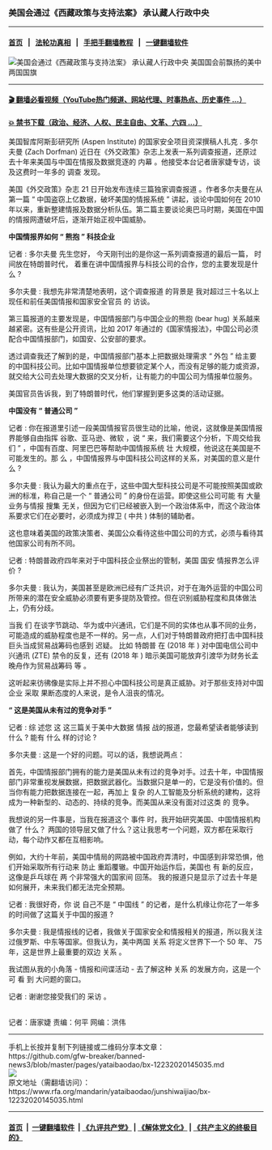 ### 美国会通过《西藏政策与支持法案》 承认藏人行政中央
------------------------

#### [首页](https://github.com/gfw-breaker/banned-news3/blob/master/README.md) &nbsp;&nbsp;|&nbsp;&nbsp; [法轮功真相](https://github.com/begood0513/basic/blob/master/README.md)  &nbsp;&nbsp;|&nbsp;&nbsp; [手把手翻墙教程](https://github.com/gfw-breaker/guides/wiki)  &nbsp;&nbsp;|&nbsp;&nbsp; [一键翻墙软件](https://github.com/gfw-breaker/nogfw/blob/master/README.md)  



<div id="headerimg">
 <img alt="美国会通过《西藏政策与支持法案》 承认藏人行政中央" src="https://www.rfa.org/mandarin/yataibaodao/junshiwaijiao/bx-12232020145035.html/@@images/19218113-691a-486e-8877-4b949ec46f13.jpeg" title="美国会通过《西藏政策与支持法案》 承认藏人行政中央"/>
 <span class="lead_image_caption">
  美国国会前飘扬的美中两国国旗
 </span>
 <!-- zoomattribute -->
</div>

<hr/>


#### [ 🎬  翻墙必看视频（YouTube热门频道、网站代理、时事热点、历史事件 ...）](https://github.com/gfw-breaker/links/blob/master/banned.md)

#### [ 💥  禁书下载（政治、经济、人权、民主自由、文革、六四 ...）](https://github.com/gfw-breaker/books/blob/master/README.md)

<div id="storytext">
 <div class="sidebar">
 </div>
 <p>
 </p>
 <p>
  美国智库阿斯彭研究所
  <span>
   (Aspen Institute)
  </span>
  <span>
   的国家安全项目资深撰稿人扎克
  </span>
  <span>
   .
  </span>
  <span>
   多尔夫曼
  </span>
  <span>
   (Zach Dorfman)
  </span>
  <span>
   近日在《外交政策》杂志上发表一系列调查报道，还原过去十年来美国与中国在情报及数据竞逐的
  </span>
  <span>
   内幕
  </span>
  <span>
   。他接受本台记者唐家婕专访，谈及这费时一年多的
  </span>
  <span>
   调查
  </span>
  <span>
   发现。
  </span>
 </p>
 <p>
  <span>
   美国《外交政策》杂志
  </span>
  <span>
   21
  </span>
  <span>
   日开始发布连续三篇独家调查报道
  </span>
  <span>
   。作者多尔夫曼在从第一篇
  </span>
  <span>
   “
  </span>
  <span>
   中国盗窃上亿数据，破坏美国的情报系统
  </span>
  <span>
   ”
  </span>
  <span>
   讲起，谈论中国如何在
  </span>
  <span>
   2010
  </span>
  <span>
   年以来，重新整建情报及数据分析队伍。第二篇主要谈论奥巴马时期，美国在中国的情报网遭破坏后，逐渐开始正视中国威胁。
  </span>
 </p>
 <p>
  <strong>
   <span>
    中国情报界如何
   </span>
  </strong>
  <strong>
   <span>
    “
   </span>
  </strong>
  <strong>
   <span>
    熊抱
   </span>
  </strong>
  <strong>
   <span>
    ”
   </span>
  </strong>
  <strong>
   <span>
    科技企业
   </span>
  </strong>
 </p>
 <p>
  <span>
   记者
  </span>
  <span>
   :
  </span>
  <span>
   多尔夫曼
  </span>
  <span>
   先生您好，
  </span>
  <span>
   今天刚刊出的是你这一系列调查报道的最后一篇，
  </span>
  <span>
   时间放在特朗普时代，
  </span>
  <span>
   着重在讲中国情报界与科技公司的合作，您的主要发现是什么
  </span>
  <span>
   ?
  </span>
 </p>
 <p>
  <span>
   多尔夫曼
  </span>
  <span>
   :
  </span>
  <span>
   我想先非常清楚地表明，这个调查报道
  </span>
  <span>
   的背景是
  </span>
  <span>
   我对超过三十名以上现任和前任美国情报和国家安全官员
  </span>
  <span>
   的
  </span>
  <span>
   访谈。
  </span>
 </p>
 <p>
  <span>
   第三篇报道的主要发现是，中国情报部门与中国企业的熊抱
  </span>
  <span>
   (bear hug)
  </span>
  <span>
   关系越来越紧密。这有些是公开资讯，比如
  </span>
  <span>
   2017
  </span>
  <span>
   年通过的《国家情报法》，中国公司必须配合中国情报部门，如国安、公安部的要求。
  </span>
 </p>
 <p>
  <span>
   透过调查我还了解到的是，中国情报部门基本上把数据处理需求
  </span>
  <span>
   “
  </span>
  <span>
   外包
  </span>
  <span>
   ”
  </span>
  <span>
   给主要的中国科技公司。比如中国情报单位想要锁定某个人，而没有足够的能力或资源，就交给大公司去处理大数据的交叉分析，让有能力的中国公司为情报单位服务。
  </span>
 </p>
 <p>
  <span>
   美国官员告诉我，到了特朗普时代，他们掌握到更多这类的活动证据。
  </span>
 </p>
 <p>
  <strong>
   <span>
    中国没有
   </span>
  </strong>
  <strong>
   <span>
    “
   </span>
  </strong>
  <strong>
   <span>
    普通公司
   </span>
  </strong>
  <strong>
   <span>
    ”
   </span>
  </strong>
 </p>
 <p>
  <span>
   记者
  </span>
  <span>
   :
  </span>
  <span>
   你在报道里引述一段美国情报官员很生动的比喻，他说，这就像是美国情报界能够自由指挥
  </span>
  <span>
   谷歌、亚马逊、微软
  </span>
  <span>
   ，说
  </span>
  <span>
   “
  </span>
  <span>
   来，我们需要这个分析，下周交给我们
  </span>
  <span>
   ”
  </span>
  <span>
   ，中国有百度、阿里巴巴等帮助中国情报系统
  </span>
  <span>
   壮
  </span>
  <span>
   大规模，他说这在美国是不可能发生的。那
  </span>
  <span>
   么
  </span>
  <span>
   ，中国情报界与中国科技公司这样的关系，对美国的意义是什么
  </span>
  <span>
   ?
  </span>
 </p>
 <p>
  <span>
   多尔夫曼
  </span>
  <span>
   :
  </span>
  <span>
   我认为最大的重点在于，这些中国大型科技公司是不可能按照美国或欧洲的标准，称自己是一个
  </span>
  <span>
   “
  </span>
  <span>
   普通公司
  </span>
  <span>
   ”
  </span>
  <span>
   的身份在运营。即使这些公司可能
  </span>
  <span>
   有
  </span>
  <span>
   大量业务与情报
  </span>
  <span>
   搜集
  </span>
  <span>
   无关，但因为它们已经被嵌入到一个政治体系中，而这个政治体系要求它们在必要时，必须成为捍卫
  </span>
  <span>
   (
  </span>
  <span>
   中共
  </span>
  <span>
   )
  </span>
  <span>
   体制的辅助者。
  </span>
 </p>
 <p>
  <span>
   这也意味着美国的政策决策者、美国公众看待这些中国公司的方式，必须与看待其他国家公司有所不同。
  </span>
 </p>
 <p>
  <span>
   记者
  </span>
  <span>
   :
  </span>
  <span>
   特朗普政府四年来对于中国科技企业祭出的管制，美国
  </span>
  <span>
   国安
  </span>
  <span>
   情报界怎么评价
  </span>
  <span>
   ?
  </span>
 </p>
 <p>
  <span>
   多尔夫曼
  </span>
  <span>
   :
  </span>
  <span>
   我认为，美国甚至是欧洲已经有广泛共识，对于在海外运营的中国公司所带来的潜在安全威胁必须要有更多提防及管控。但在识别威胁程度和具体做法上，仍有分歧。
  </span>
 </p>
 <p>
  <span>
   当我
  </span>
  <span>
   们
  </span>
  <span>
   在谈字节跳动、华为或中兴通讯，它们是不同的实体也从事不同的业务，可能造成的威胁程度也是不一样的。另一点，人们对于特朗普政府把打击中国科技巨头当成贸易战筹码也感到
  </span>
  <span>
   迟疑。
  </span>
  <span>
   比如
  </span>
  <span>
   特朗普
  </span>
  <span>
   在
  </span>
  <span>
   (2018
  </span>
  <span>
   年
  </span>
  <span>
   )
  </span>
  <span>
   对中国电信公司中兴通讯
  </span>
  <span>
   (ZTE)
  </span>
  <span>
   禁令的反复，还有
  </span>
  <span>
   (2018
  </span>
  <span>
   年
  </span>
  <span>
   )
  </span>
  <span>
   暗示美国可能放弃引渡华为财务长孟晚舟作为贸易战筹码
  </span>
  <span>
   等
  </span>
  <span>
   。
  </span>
 </p>
 <p>
  <span>
   这听起来彷彿像是实际上并不担心中国科技公司是真正威胁。对于那些支持对中国企业
  </span>
  <span>
   采取
  </span>
  <span>
   果断态度的人来说，是令人沮丧的情况。
  </span>
 </p>
 <p>
  <strong>
   <span>
    “
   </span>
  </strong>
  <strong>
   <span>
    这是美国从未有过的竞争对手
   </span>
  </strong>
  <strong>
   <span>
    ”
   </span>
  </strong>
 </p>
 <p>
  <span>
   记者
  </span>
  <span>
   :
  </span>
  <span>
   综
  </span>
  <span>
   述您
  </span>
  <span>
   这
  </span>
  <span>
   这三篇关于美中大数据
  </span>
  <span>
   情报
  </span>
  <span>
   战的报道，您最希望读者能够读到
  </span>
  <span>
   什么
  </span>
  <span>
   ?
  </span>
  <span>
   能有
  </span>
  <span>
   什么
  </span>
  <span>
   样的讨论
  </span>
  <span>
   ?
  </span>
 </p>
 <p>
  <span>
   多尔夫曼
  </span>
  <span>
   :
  </span>
  <span>
   这是一个好的问题。可以的话，我想说两点：
  </span>
 </p>
 <p>
  <span>
   首先，中国情报部门拥有的能力是美国从未有过的竞争对手。过去十年，中国情报部门非常重视发展数据，把数据武器化。当数据只是单一的，它是没有价值的。但当你有能力把数据连接在一起，再加上
  </span>
  <span>
   复杂
  </span>
  <span>
   的人工智能及分析系统的建构，这将成为一种新型的、动态的、持续的竞争。而美国从来没有面对过这类
  </span>
  <span>
   的
  </span>
  <span>
   竞争。
  </span>
 </p>
 <p>
  <span>
   我想说的另一件事是，当我在报道这个
  </span>
  <span>
   事件
  </span>
  <span>
   时，我开始研究美国、中国情报机构做了
  </span>
  <span>
   什么？
  </span>
  <span>
   两国的领导层又做了什么？这让我思考一个问题，双方都在采取行动，每个动作又都在互相影响。
  </span>
 </p>
 <p>
  <span>
   例如，大约十年前，美国中情局的网路被中国政府弄清时，中国感到非常恐惧，他们开始采取所有行动来
  </span>
  <span>
   防止
  </span>
  <span>
   重蹈覆辙。中国开始运作后，美国也
  </span>
  <span>
   有
  </span>
  <span>
   新的反应，这像是乒乓球在
  </span>
  <span>
   两
  </span>
  <span>
   个非常强大的国家间
  </span>
  <span>
   回荡。
  </span>
  <span>
   我的报道只是显示了过去十年是如何展开，未来我们都无法完全预期。
  </span>
 </p>
 <p>
  <span>
   记者
  </span>
  <span>
   :
  </span>
  <span>
   我很好奇，你
  </span>
  <span>
   说
  </span>
  <span>
   自己不是
  </span>
  <span>
   “
  </span>
  <span>
   中国线
  </span>
  <span>
   ”
  </span>
  <span>
   的记者，是什么机缘让你花了一年多的时间做了这篇关于中国的报道
  </span>
  <span>
   ?
  </span>
 </p>
 <p>
  <span>
   多尔夫曼
  </span>
  <span>
   :
  </span>
  <span>
   我是情报线的记者，我做关于国家安全和情报相关的报道，所以我关注过俄罗斯、中东等国家。但我认为，美中两国
  </span>
  <span>
   关系
  </span>
  <span>
   将定义世界下一个
  </span>
  <span>
   50
  </span>
  <span>
   年、
  </span>
  <span>
   75
  </span>
  <span>
   年，这是世界上最重要的双边
  </span>
  <span>
   关系
  </span>
  <span>
   。
  </span>
 </p>
 <p>
  <span>
   我试图从我的小角落
  </span>
  <span>
   -
  </span>
  <span>
   情报和间谍活动
  </span>
  <span>
   -
  </span>
  <span>
   去了解这种
  </span>
  <span>
   关系
  </span>
  <span>
   的发展方向，这是一个
  </span>
  <span>
   可
  </span>
  <span>
   看
  </span>
  <span>
   到
  </span>
  <span>
   大问题的窗口。
  </span>
 </p>
 <p>
  <span>
   记者
  </span>
  <span>
   :
  </span>
  <span>
   谢谢您接受我们的
  </span>
  <span>
   采访
  </span>
  <span>
   。
   <p>
    <br/>
    记者：唐家婕    责编：何平    网编：洪伟
   </p>
  </span>
 </p>
</div>

<hr/>
手机上长按并复制下列链接或二维码分享本文章：<br/>
https://github.com/gfw-breaker/banned-news3/blob/master/pages/yataibaodao/bx-12232020145035.md <br/>
<a href='https://github.com/gfw-breaker/banned-news3/blob/master/pages/yataibaodao/bx-12232020145035.md'><img src='https://github.com/gfw-breaker/banned-news3/blob/master/pages/yataibaodao/bx-12232020145035.md.png'/></a> <br/>
原文地址（需翻墙访问）：https://www.rfa.org/mandarin/yataibaodao/junshiwaijiao/bx-12232020145035.html


------------------------
#### [首页](https://github.com/gfw-breaker/banned-news3/blob/master/README.md) &nbsp;|&nbsp; [一键翻墙软件](https://github.com/gfw-breaker/nogfw/blob/master/README.md) &nbsp;| [《九评共产党》](https://github.com/gfw-breaker/9ping.md/blob/master/README.md#九评之一评共产党是什么) | [《解体党文化》](https://github.com/gfw-breaker/jtdwh.md/blob/master/README.md) | [《共产主义的终极目的》](https://github.com/gfw-breaker/gczydzjmd.md/blob/master/README.md)


<img src='http://gfw-breaker.win/banned-news3/pages/yataibaodao/bx-12232020145035.md' width='0px' height='0px'/>